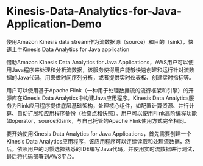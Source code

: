# Kinesis-Data-Analytics-for-Java-Application-Demo
使用Amazon Kinesis data stream作为流数据源（source）和目的（sink），快速上手Kinesis Data Analytics for Java application

借助Amazon Kinesis Data Analytics for Java Applications，AWS用户可以使用Java程序来处理和分析流数据，该服务使得用户能够快速创建和运行针对流数据的Java代码，用来做时间序列分析，或者提供实时仪表板、创建实时指标等。

用户可以使用基于Apache Flink（一种用于处理数据流的流行框架和引擎）的开源库在Kinesis Data Analytics中构建Java应用程序。Kinesis Data Analytics服务为Flink应用程序提供底层基础架构，处理核心组件，如配置计算资源、并行计算、自动扩展和应用程序备份（检查点和快照）。用户可以使用Flink高阶编程功能如operator，source和sink，与自己托管的Apache Flink使用方式完全相同。

要开始使用Kinesis Data Analytics for Java Applications，首先需要创建一个Kinesis Data Analytics应用程序，该应用程序可以连续读取和处理流数据，然后，依照用户的习惯选择熟悉的IDE编写Java代码，并使用实时流数据进行测试，最后将代码部署到AWS平台。
